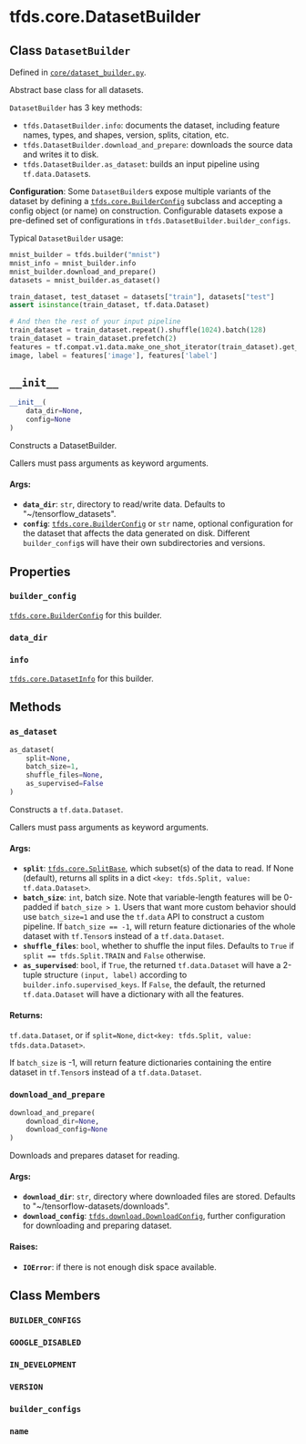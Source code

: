 <div itemscope itemtype="http://developers.google.com/ReferenceObject">
<meta itemprop="name" content="tfds.core.DatasetBuilder" />
<meta itemprop="path" content="Stable" />
<meta itemprop="property" content="builder_config"/>
<meta itemprop="property" content="data_dir"/>
<meta itemprop="property" content="info"/>
<meta itemprop="property" content="__init__"/>
<meta itemprop="property" content="as_dataset"/>
<meta itemprop="property" content="download_and_prepare"/>
<meta itemprop="property" content="BUILDER_CONFIGS"/>
<meta itemprop="property" content="GOOGLE_DISABLED"/>
<meta itemprop="property" content="IN_DEVELOPMENT"/>
<meta itemprop="property" content="VERSION"/>
<meta itemprop="property" content="builder_configs"/>
<meta itemprop="property" content="name"/>
</div>

# tfds.core.DatasetBuilder

## Class `DatasetBuilder`





Defined in [`core/dataset_builder.py`](https://github.com/tensorflow/datasets/tree/master/tensorflow_datasets/core/dataset_builder.py).

<!-- Placeholder for "Used in" -->

Abstract base class for all datasets.

`DatasetBuilder` has 3 key methods:

  * `tfds.DatasetBuilder.info`: documents the dataset, including feature
    names, types, and shapes, version, splits, citation, etc.
  * `tfds.DatasetBuilder.download_and_prepare`: downloads the source data
    and writes it to disk.
  * `tfds.DatasetBuilder.as_dataset`: builds an input pipeline using
    `tf.data.Dataset`s.

**Configuration**: Some `DatasetBuilder`s expose multiple variants of the
dataset by defining a <a href="../../tfds/core/BuilderConfig.md"><code>tfds.core.BuilderConfig</code></a> subclass and accepting a
config object (or name) on construction. Configurable datasets expose a
pre-defined set of configurations in `tfds.DatasetBuilder.builder_configs`.

Typical `DatasetBuilder` usage:

```python
mnist_builder = tfds.builder("mnist")
mnist_info = mnist_builder.info
mnist_builder.download_and_prepare()
datasets = mnist_builder.as_dataset()

train_dataset, test_dataset = datasets["train"], datasets["test"]
assert isinstance(train_dataset, tf.data.Dataset)

# And then the rest of your input pipeline
train_dataset = train_dataset.repeat().shuffle(1024).batch(128)
train_dataset = train_dataset.prefetch(2)
features = tf.compat.v1.data.make_one_shot_iterator(train_dataset).get_next()
image, label = features['image'], features['label']
```

<h2 id="__init__"><code>__init__</code></h2>

``` python
__init__(
    data_dir=None,
    config=None
)
```

Constructs a DatasetBuilder.

Callers must pass arguments as keyword arguments.

#### Args:

* <b>`data_dir`</b>: `str`, directory to read/write data. Defaults to
    "~/tensorflow_datasets".
* <b>`config`</b>: <a href="../../tfds/core/BuilderConfig.md"><code>tfds.core.BuilderConfig</code></a> or `str` name, optional configuration
    for the dataset that affects the data generated on disk. Different
    `builder_config`s will have their own subdirectories and versions.



## Properties

<h3 id="builder_config"><code>builder_config</code></h3>

<a href="../../tfds/core/BuilderConfig.md"><code>tfds.core.BuilderConfig</code></a> for this builder.

<h3 id="data_dir"><code>data_dir</code></h3>



<h3 id="info"><code>info</code></h3>

<a href="../../tfds/core/DatasetInfo.md"><code>tfds.core.DatasetInfo</code></a> for this builder.



## Methods

<h3 id="as_dataset"><code>as_dataset</code></h3>

``` python
as_dataset(
    split=None,
    batch_size=1,
    shuffle_files=None,
    as_supervised=False
)
```

Constructs a `tf.data.Dataset`.

Callers must pass arguments as keyword arguments.

#### Args:

* <b>`split`</b>: <a href="../../tfds/core/SplitBase.md"><code>tfds.core.SplitBase</code></a>, which subset(s) of the data to read. If None
    (default), returns all splits in a dict
    `<key: tfds.Split, value: tf.data.Dataset>`.
* <b>`batch_size`</b>: `int`, batch size. Note that variable-length features will
    be 0-padded if `batch_size > 1`. Users that want more custom behavior
    should use `batch_size=1` and use the `tf.data` API to construct a
    custom pipeline. If `batch_size == -1`, will return feature
    dictionaries of the whole dataset with `tf.Tensor`s instead of a
    `tf.data.Dataset`.
* <b>`shuffle_files`</b>: `bool`, whether to shuffle the input files.
    Defaults to `True` if `split == tfds.Split.TRAIN` and `False` otherwise.
* <b>`as_supervised`</b>: `bool`, if `True`, the returned `tf.data.Dataset`
    will have a 2-tuple structure `(input, label)` according to
    `builder.info.supervised_keys`. If `False`, the default,
    the returned `tf.data.Dataset` will have a dictionary with all the
    features.


#### Returns:

`tf.data.Dataset`, or if `split=None`, `dict<key: tfds.Split, value:
tfds.data.Dataset>`.

If `batch_size` is -1, will return feature dictionaries containing
the entire dataset in `tf.Tensor`s instead of a `tf.data.Dataset`.

<h3 id="download_and_prepare"><code>download_and_prepare</code></h3>

``` python
download_and_prepare(
    download_dir=None,
    download_config=None
)
```

Downloads and prepares dataset for reading.

#### Args:

* <b>`download_dir`</b>: `str`, directory where downloaded files are stored.
    Defaults to "~/tensorflow-datasets/downloads".
* <b>`download_config`</b>: <a href="../../tfds/download/DownloadConfig.md"><code>tfds.download.DownloadConfig</code></a>, further configuration for
    downloading and preparing dataset.


#### Raises:

* <b>`IOError`</b>: if there is not enough disk space available.



## Class Members

<h3 id="BUILDER_CONFIGS"><code>BUILDER_CONFIGS</code></h3>

<h3 id="GOOGLE_DISABLED"><code>GOOGLE_DISABLED</code></h3>

<h3 id="IN_DEVELOPMENT"><code>IN_DEVELOPMENT</code></h3>

<h3 id="VERSION"><code>VERSION</code></h3>

<h3 id="builder_configs"><code>builder_configs</code></h3>

<h3 id="name"><code>name</code></h3>

